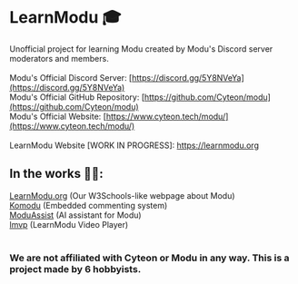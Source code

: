 # LearnModu 🎓
Unofficial project for learning Modu created by Modu's Discord server moderators and members.
<br><br>
Modu's Official Discord Server: [https://discord.gg/5Y8NVeYa](https://discord.gg/5Y8NVeYa)
<br>
Modu's Official GitHub Repository: [https://github.com/Cyteon/modu](https://github.com/Cyteon/modu)
<br>
Modu's Official Website: [https://www.cyteon.tech/modu/](https://www.cyteon.tech/modu/)
<br><br>
LearnModu Website [WORK IN PROGRESS]: https://learnmodu.org
## In the works 👷‍♂️:
[LearnModu.org](https://learnmodu.github.io) (Our W3Schools-like webpage about Modu)
<br>
[Komodu](https://learnmodu.github.io/komodu) (Embedded commenting system)
<br>
[ModuAssist](https://learnmodu.github.io/assist.html) (AI assistant for Modu)
<br>
[lmvp](https://learnmodu.github.io/lmvp) (LearnModu Video Player)
<br>
<br>
### We are not affiliated with Cyteon or Modu in any way. This is a project made by 6 hobbyists.
